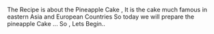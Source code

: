 The Recipe is about the Pineapple Cake , It is the cake much famous in eastern Asia and European Countries So today we will prepare the pineapple Cake ...
So , Lets Begin..